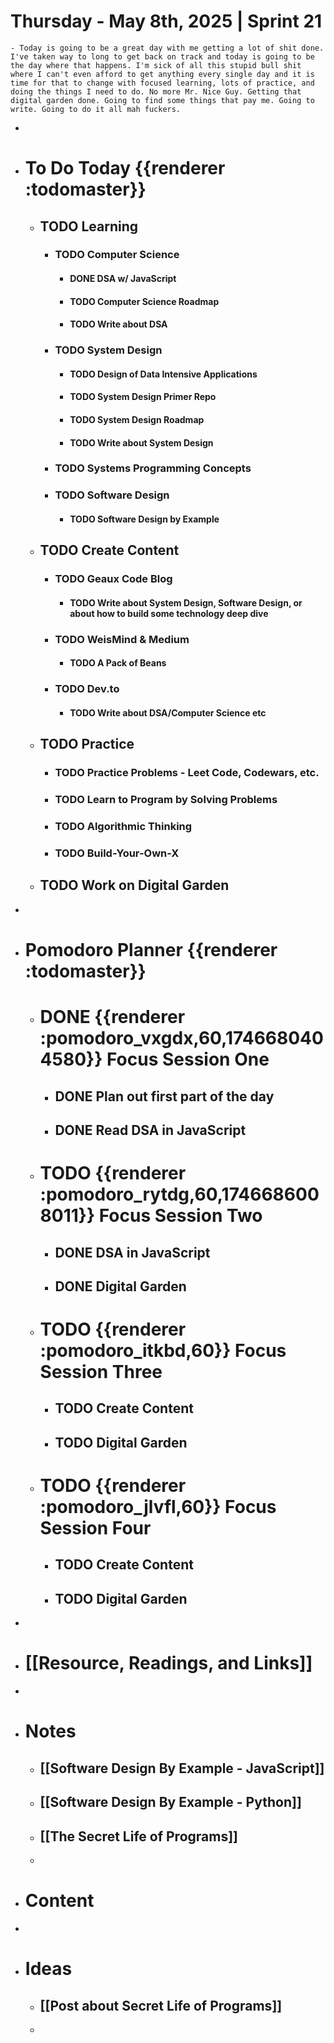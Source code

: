 # Thursday - May 8th, 2025 | Sprint 21
	- Today is going to be a great day with me getting a lot of shit done. I've taken way to long to get back on track and today is going to be the day where that happens. I'm sick of all this stupid bull shit where I can't even afford to get anything every single day and it is time for that to change with focused learning, lots of practice, and doing the things I need to do. No more Mr. Nice Guy. Getting that digital garden done. Going to find some things that pay me. Going to write. Going to do it all mah fuckers.
-
- # To Do Today {{renderer :todomaster}}
	- ## TODO Learning
		- ### TODO Computer Science
			- #### DONE DSA w/ JavaScript
			- #### TODO Computer Science Roadmap
			- #### TODO Write about DSA
		- ### TODO System Design
			- #### TODO Design of Data Intensive Applications
			- #### TODO System Design Primer Repo
			- #### TODO System Design Roadmap
			- #### TODO Write about System Design
		- ### TODO Systems Programming Concepts
		- ### TODO Software Design
			- #### TODO Software Design by Example
	- ## TODO Create Content
		- ### TODO Geaux Code Blog
			- #### TODO Write about System Design, Software Design, or about how to build some technology deep dive
		- ### TODO WeisMind & Medium
			- #### TODO A Pack of Beans
		- ### TODO Dev.to
			- #### TODO Write about DSA/Computer Science etc
	- ## TODO Practice
		- ### TODO Practice Problems - Leet Code, Codewars, etc.
		- ### TODO Learn to Program by Solving Problems
		- ### TODO Algorithmic Thinking
		- ### TODO Build-Your-Own-X
	- ## TODO Work on Digital Garden
-
- # Pomodoro Planner {{renderer :todomaster}}
	- # DONE {{renderer :pomodoro_vxgdx,60,1746680404580}} Focus Session One
		- ## DONE Plan out first part of the day
		- ## DONE Read DSA in JavaScript
	- # TODO {{renderer :pomodoro_rytdg,60,1746686008011}} Focus Session Two
		- ## DONE DSA in JavaScript
		- ## DONE Digital Garden
	- # TODO {{renderer :pomodoro_itkbd,60}} Focus Session Three
		- ## TODO Create Content
		- ## TODO Digital Garden
	- # TODO {{renderer :pomodoro_jlvfl,60}}  Focus Session Four
		- ## TODO Create Content
		- ## TODO Digital Garden
-
- # [[Resource, Readings, and Links]]
-
- # Notes
	- ## [[Software Design By Example - JavaScript]]
	- ## [[Software Design By Example - Python]]
	- ## [[The Secret Life of Programs]]
	-
- # Content
-
- # Ideas
	- ## [[Post about Secret Life of Programs]]
	-